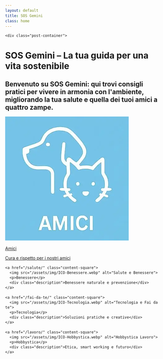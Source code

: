 ```yaml
---
layout: default
title: SOS Gemini
class: home
---
```


    <div class="post-container">
  <div class="intro">
    <h1 class="main-title-centered">SOS Gemini – La tua guida per una vita sostenibile</h1>
    <h2 class="small-title">
      Benvenuto su SOS Gemini: qui trovi consigli pratici per vivere in armonia con l'ambiente, migliorando la tua salute e quella dei tuoi amici a quattro zampe.
    </h2>
  </div>

  <section class="square-grid">
    <a href="/animali/" class="content-square">
      <img src="/assets/img/ICO-Amici.webp" alt="Amici a 4 zampe">
      <p>Amici</p>
      <div class="description">Cura e rispetto per i nostri amici</div>
    </a>
    
    <a href="/salute/" class="content-square">
      <img src="/assets/img/ICO-Benessere.webp" alt="Salute e Benessere">
      <p>Benessere</p>
      <div class="description">Benessere naturale e prevenzione</div>
    </a>

    <a href="/fai-da-te/" class="content-square">
      <img src="/assets/img/ICO-Tecnologia.webp" alt="Tecnologia e Fai da te">
      <p>Tecnologia</p>
      <div class="description">Soluzioni pratiche e creative</div>
    </a>

    <a href="/lavoro/" class="content-square">
      <img src="/assets/img/ICO-Hobbystica.webp" alt="Hobbystica Lavoro">
      <p>Hobbystica</p>
      <div class="description">Etica, smart working e futuro</div>
    </a>
  </section>
</div>
